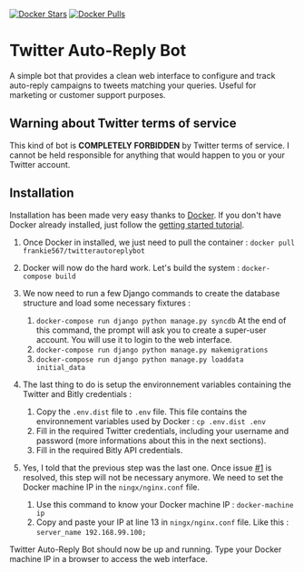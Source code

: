 [![Docker Stars](https://img.shields.io/docker/stars/frankie567/twitterautoreplybot.svg?style=flat-square)](https://hub.docker.com/r/frankie567/twitterautoreplybot/) [![Docker Pulls](https://img.shields.io/docker/pulls/frankie567/twitterautoreplybot.svg?style=flat-square)](https://hub.docker.com/r/frankie567/twitterautoreplybot/)

# Twitter Auto-Reply Bot

A simple bot that provides a clean web interface to configure and track auto-reply campaigns to tweets matching your queries. Useful for marketing or customer support purposes.

## Warning about Twitter terms of service

This kind of bot is **COMPLETELY FORBIDDEN** by Twitter terms of service. I cannot be held responsible for anything that would happen to you or your Twitter account.

## Installation

Installation has been made very easy thanks to [Docker](https://www.docker.com/). If you don't have Docker already installed, just follow the [getting started tutorial](https://docs.docker.com/mac/).

1. Once Docker in installed, we just need to pull the container :
`docker pull frankie567/twitterautoreplybot`

2. Docker will now do the hard work. Let's build the system :
`docker-compose build`

3. We now need to run a few Django commands to create the database structure and load some necessary fixtures :
    1. `docker-compose run django python manage.py syncdb`
    At the end of this command, the prompt will ask you to create a super-user account. You will use it to login to the web interface.
    2. `docker-compose run django python manage.py makemigrations`
    3. `docker-compose run django python manage.py loaddata initial_data`

4. The last thing to do is setup the environnement variables containing the Twitter and Bitly credentials :
    1. Copy the `.env.dist` file to `.env` file. This file contains the environnement variables used by Docker :
    `cp .env.dist .env`
    2. Fill in the required Twitter credentials, including your username and password (more informations about this in the next sections).
    3. Fill in the required Bitly API credentials.

5. Yes, I told that the previous step was the last one. Once issue [#1](https://github.com/frankie567/twitterautoreplybot/issues/1) is resolved, this step will not be necessary anymore. We need to set the Docker machine IP in the `ningx/nginx.conf` file.
    1. Use this command to know your Docker machine IP :
    `docker-machine ip`
    2. Copy and paste your IP at line 13 in `ningx/nginx.conf` file. Like this :
    `server_name 192.168.99.100;`
    
Twitter Auto-Reply Bot should now be up and running. Type your Docker machine IP in a browser to access the web interface.
